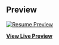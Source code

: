 ## Preview

[![Resume Preview](https://github.com/karthick-git/online-portfolio/blob/master/img/screenshot1.png)](https://karthick-git.github.io/online-portfolio/)

**[View Live Preview](https://karthick-git.github.io/online-portfolio/)**

